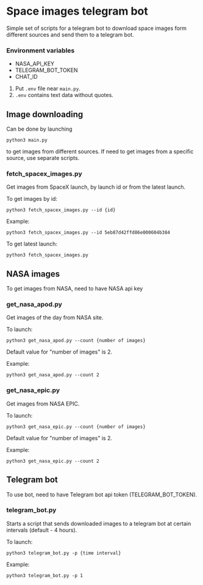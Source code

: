# Space images telegram bot
Simple set of scripts for a telegram bot to download space images form different sources and send them to a telegram bot.

### Environment variables
- NASA_API_KEY
- TELEGRAM_BOT_TOKEN
- CHAT_ID

1. Put `.env` file near `main.py`.
2. `.env` contains text data without quotes.

## Image downloading

Can be done by launching

```
python3 main.py
```

to get images from different sources. If need to get images from a specific source, use separate scripts.

### fetch_spacex_images.py

Get images from SpaceX launch, by launch id or from the latest launch.

To get images by id:
```commandline
python3 fetch_spacex_images.py --id {id}
```

Example:
```commandline
python3 fetch_spacex_images.py --id 5eb87d42ffd86e000604b384
```

To get latest launch:
```commandline
python3 fetch_spacex_images.py 
```

## NASA images

To get images from NASA, need to have NASA api key

### get_nasa_apod.py

Get images of the day from NASA site.

To launch:
```commandline
python3 get_nasa_apod.py --count {number of images}
```

Default value for "number of images" is 2.

Example:
```commandline
python3 get_nasa_apod.py --count 2
```

### get_nasa_epic.py

Get images from NASA EPIC.

To launch:
```commandline
python3 get_nasa_epic.py --count {number of images}
```

Default value for "number of images" is 2.

Example:
```commandline
python3 get_nasa_epic.py --count 2
```

## Telegram bot

To use bot, need to have Telegram bot api token (TELEGRAM_BOT_TOKEN).

### telegram_bot.py

Starts a script that sends downloaded images to a telegram bot at certain intervals (default - 4 hours).

To launch:
```commandline
python3 telegram_bot.py -p {time interval}
```

Example:
```commandline
python3 telegram_bot.py -p 1
```

